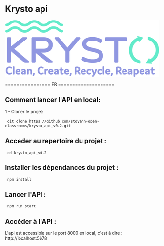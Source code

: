 # Krysto api

![Logo de Fisheye](/Images/logo_krysto.png)

================ FR ====================

## Comment lancer l'API en local:

1 - Cloner le projet:

```
 git clone https://github.com/stoyann-open-classrooms/krysto_api_v0.2.git
```

## Acceder au repertoire du projet :

```
 cd krysto_api_v0.2
```

## Installer les dépendances du projet :

```
 npm install
```

## Lancer l'API :

```
 npm run start
```

## Accéder à l'API :

L'api est accessible sur le port 8000 en local, c'est à dire : http://localhost:5678

